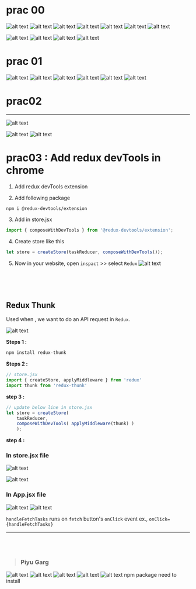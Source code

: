 # prac 00
![alt text](image-7.png)
![alt text](image-6.png)
![alt text](image-2.png)
![alt text](image-3.png)
![alt text](image-4.png)
![alt text](image-8.png)
![alt text](image-9.png)

![alt text](image-13.png)
![alt text](image-12.png)
![alt text](image-11.png)
![alt text](image-10.png)

# prac 01
![alt text](image-18.png)
![alt text](image-17.png)
![alt text](image-16.png)
![alt text](image-15.png)
![alt text](image-20.png)
![alt text](image-14.png)
 # prac02
----
![alt text](image-22.png)

![alt text](image-23.png)
![alt text](image-24.png)

# prac03 : Add redux devTools in chrome
1. Add redux devTools extension 

2. Add following package
```
npm i @redux-devtools/extension
```

3. Add in store.jsx
```javascript
import { composeWithDevTools } from '@redux-devtools/extension';
```

4. Create store like this
```javascript
let store = createStore(taskReducer, composeWithDevTools());
```

5. Now in your website, open `inspact`  >> select `Redux`
![alt text](image-25.png)
<br/>
<br/>
<br/>

## Redux Thunk
Used when , we want to do an API request in `Redux`.

![alt text](image-26.png)

**Steps 1  :**

```v 
npm install redux-thunk
```

**Steps 2 :**

```javascript
// store.jsx
import { createStore, applyMiddleware } from 'redux'  
import thunk from 'redux-thunk'
```

**step 3 :**
```javascript
// update below line in store.jsx
let store = createStore( 
    taskReducer, 
    composeWithDevTools( applyMiddleware(thunk) )
    );
```

**step 4 :**
### In store.jsx file
![alt text](image-27.png)
<!-- ![alt text](image-28.png) -->
![alt text](image-31.png)
### In App.jsx file
![alt text](image-30.png)
![alt text](image-29.png)

`handleFetchTasks` runs on `fetch` button's `onClick` event ex., `onClick={handleFetchTasks}`
<hr>
<br>
<br>

> ### Piyu Garg 
![alt text](image-32.png)
![alt text](image-33.png)
![alt text](image-34.png)
![alt text](image-35.png)
![alt text](image-37.png) npm package need to install